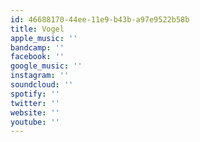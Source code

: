 ```yaml
---
id: 46688170-44ee-11e9-b43b-a97e9522b58b
title: Vogel
apple_music: ''
bandcamp: ''
facebook: ''
google_music: ''
instagram: ''
soundcloud: ''
spotify: ''
twitter: ''
website: ''
youtube: ''
---
```

